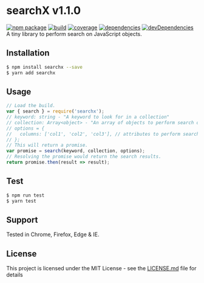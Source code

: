# searchX v1.1.0
[![npm package](https://badge.fury.io/js/searchx.svg)](https://www.npmjs.com/package/searchx) [![build](https://travis-ci.org/aayani/searchX.svg?branch=master)](https://travis-ci.org/aayani/searchX) [![coverage](https://coveralls.io/repos/github/aayani/searchX/badge.svg?branch=master)](https://coveralls.io/github/aayani/searchX?branch=master) [![dependencies](https://david-dm.org/aayani/searchx.svg)](https://david-dm.org/aayani/searchx) [![devDependencies](https://david-dm.org/aayani/searchx/dev-status.svg)](https://david-dm.org/aayani/searchx?type=dev)  
 A tiny library to perform search on JavaScript objects.
## Installation
```sh
$ npm install searchx --save
$ yarn add searchx
```
## Usage
```js
// Load the build.
var { search } = require('searchx');
// keyword: string - "A keyword to look for in a collection"
// collection: Array<object> - "An array of objects to perform search on"
// options = {
//   columns: ['col1', 'col2', 'col3'], // attributes to perform search on. (null by default)
// };
// This will return a promise.
var promise = search(keyword, collection, options);
// Resolving the promise would return the search results.
return promise.then(result => result);
```
## Test
```sh
$ npm run test
$ yarn test
```
## Support
Tested in Chrome, Firefox, Edge & IE.
## License
This project is licensed under the MIT License - see the [LICENSE.md](LICENSE) file for details